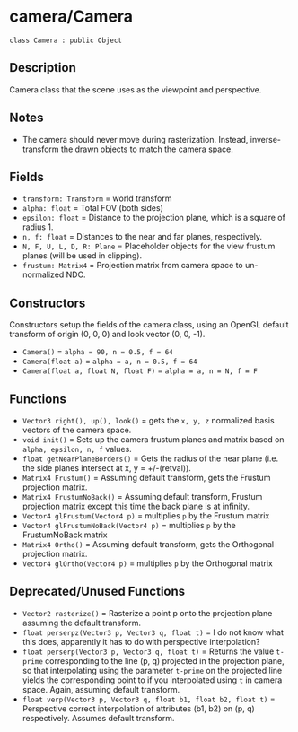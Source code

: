 # camera/Camera

`class Camera : public Object`

## Description

Camera class that the scene uses as the viewpoint and perspective.

## Notes

- The camera should never move during rasterization. Instead, inverse-transform the drawn objects to match the camera space.

## Fields

- `transform: Transform` = world transform  
- `alpha: float` = Total FOV (both sides)
- `epsilon: float` = Distance to the projection plane, which is a square of radius 1.
- `n, f: float` = Distances to the near and far planes, respectively.
- `N, F, U, L, D, R: Plane` = Placeholder objects for the view frustum planes (will be used in clipping).
- `frustum: Matrix4` = Projection matrix from camera space to un-normalized NDC.

## Constructors

Constructors setup the fields of the camera class, using an OpenGL default transform of origin (0, 0, 0) and look vector (0, 0, -1).

- `Camera()` = `alpha = 90, n = 0.5, f = 64`
- `Camera(float a)` = `alpha = a, n = 0.5, f = 64`
- `Camera(float a, float N, float F)` = `alpha = a, n = N, f = F`

## Functions

- `Vector3 right(), up(), look()` = gets the `x, y, z` normalized basis vectors of the camera space.
- `void init()` = Sets up the camera frustum planes and matrix based on `alpha, epsilon, n, f` values.
- `float getNearPlaneBorders()` = Gets the radius of the near plane (i.e. the side planes intersect at x, y = +/-(retval)).
- `Matrix4 Frustum()` = Assuming default transform, gets the Frustum projection matrix.
- `Matrix4 FrustumNoBack()` = Assuming default transform, Frustum projection matrix except this time the back plane is at infinity.
- `Vector4 glFrustum(Vector4 p)` = multiplies `p` by the Frustum matrix
- `Vector4 glFrustumNoBack(Vector4 p)` = multiplies `p` by the FrustumNoBack matrix
- `Matrix4 Ortho()` = Assuming default transform, gets the Orthogonal projection matrix.
- `Vector4 glOrtho(Vector4 p)` = multiplies `p` by the Orthogonal matrix

## Deprecated/Unused Functions

- `Vector2 rasterize()` = Rasterize a point p onto the projection plane assuming the default transform.
- `float perserpz(Vector3 p, Vector3 q, float t)` = I do not know what this does, apparently it has to do with perspective interpolation?
- `float perserp(Vector3 p, Vector3 q, float t)` = Returns the value `t-prime` corresponding to the line (p, q) projected in the projection plane, so that interpolating using the parameter `t-prime` on the projected line yields the corresponding point to if you interpolated using `t` in camera space. Again, assuming default transform.
- `float verp(Vector3 p, Vector3 q, float b1, float b2, float t)` = Perspective correct interpolation of attributes (b1, b2) on (p, q) respectively. Assumes default transform.